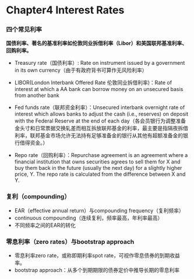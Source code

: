 # Chapter4 Interest Rates

### 四个常见利率

**国债利率、著名的基准利率如伦敦同业拆借利率（Libor）和美国联邦基准利率、回购利率。**

+ Treasury rate（国债利率）: Rate on instrument issued by a government in its own currency（由于有政府背书可算作无风险利率）

+ LIBOR(London Interbank Offered Rate 伦敦同业拆借利率)：Rate of interest at which a AA bank can borrow money on an unsecured basis from another bank 

+ Fed funds rate（联邦资金利率）：Unsecured interbank overnight rate of interest which allows banks to adjust the cash (i.e., reserves) on deposit with the Federal Reserve at the end of each day（各会员银行为调整准备金头寸和日常票据交换轧差而相互拆放联邦基金的利率，最主要是指隔夜拆借利率，联邦基金市场允许无法持有足够准备金的银行从其他有超额准备金的银行借得资金。）

+ Repo rate（回购利率）：Repurchase agreement is an agreement where a financial institution that owns securities agrees to sell them for X and buy them back in the future (usually the next day) for a slightly higher price, Y. The repo rate is calculated from the difference between X and Y.

### 复利（compounding）

+ EAR（effective annual return）与compounding frequency（复利频率）
+ continuous compounding（连续复利，频率最高，年利率最高）
+ 不同频率之间的EAR的转化

### 零息利率（zero rates）与bootstrap approach

+ 零息利率zero rate，或称即期利率spot rate，可视作零息债券的到期收益率。
+ bootstrap approach：从多个到期期限的债券定价中推导长期的零息利率














